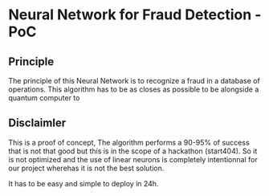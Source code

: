 # Neural Network for Fraud Detection - PoC

## Principle

The principle of this Neural Network is to recognize a fraud in a database of operations. This algorithm has to be as closes as possible to be alongside a quantum computer to 

## Disclaimler

This is a proof of concept, The algorithm performs a 90-95% of success that is not that good but this is in the scope of a hackathon (start404).
So it is not optimized and the use of linear neurons is completely intentionnal for our project wherehas it is not the best solution.

It has to be easy and simple to deploy in 24h.